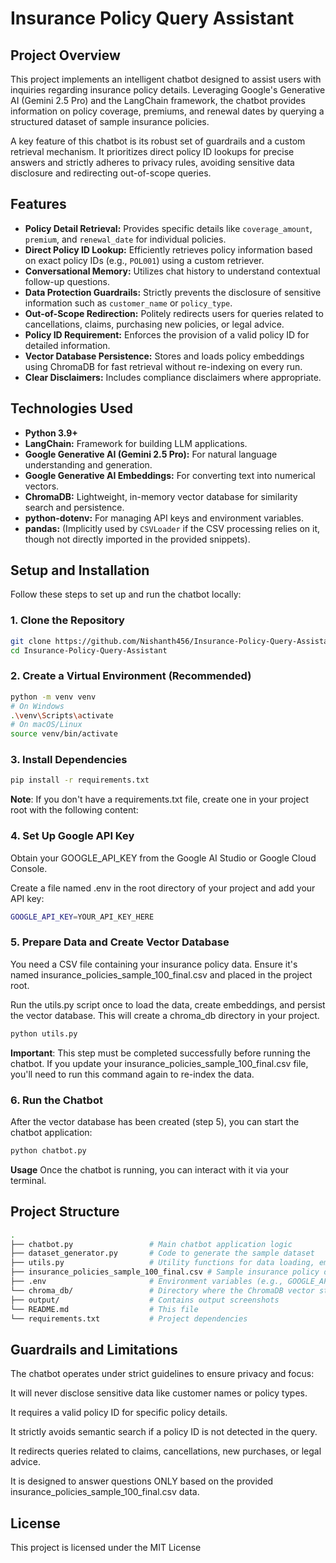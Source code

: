 # Insurance Policy Query Assistant

## Project Overview

This project implements an intelligent chatbot designed to assist users with inquiries regarding insurance policy details. Leveraging Google's Generative AI (Gemini 2.5 Pro) and the LangChain framework, the chatbot provides information on policy coverage, premiums, and renewal dates by querying a structured dataset of sample insurance policies.

A key feature of this chatbot is its robust set of guardrails and a custom retrieval mechanism. It prioritizes direct policy ID lookups for precise answers and strictly adheres to privacy rules, avoiding sensitive data disclosure and redirecting out-of-scope queries.

## Features

* **Policy Detail Retrieval:** Provides specific details like `coverage_amount`, `premium`, and `renewal_date` for individual policies.
* **Direct Policy ID Lookup:** Efficiently retrieves policy information based on exact policy IDs (e.g., `POL001`) using a custom retriever.
* **Conversational Memory:** Utilizes chat history to understand contextual follow-up questions.
* **Data Protection Guardrails:** Strictly prevents the disclosure of sensitive information such as `customer_name` or `policy_type`.
* **Out-of-Scope Redirection:** Politely redirects users for queries related to cancellations, claims, purchasing new policies, or legal advice.
* **Policy ID Requirement:** Enforces the provision of a valid policy ID for detailed information.
* **Vector Database Persistence:** Stores and loads policy embeddings using ChromaDB for fast retrieval without re-indexing on every run.
* **Clear Disclaimers:** Includes compliance disclaimers where appropriate.

## Technologies Used

* **Python 3.9+**
* **LangChain:** Framework for building LLM applications.
* **Google Generative AI (Gemini 2.5 Pro):** For natural language understanding and generation.
* **Google Generative AI Embeddings:** For converting text into numerical vectors.
* **ChromaDB:** Lightweight, in-memory vector database for similarity search and persistence.
* **python-dotenv:** For managing API keys and environment variables.
* **pandas:** (Implicitly used by `CSVLoader` if the CSV processing relies on it, though not directly imported in the provided snippets).

## Setup and Installation

Follow these steps to set up and run the chatbot locally:

### 1. Clone the Repository

```bash
git clone https://github.com/Nishanth456/Insurance-Policy-Query-Assistant.git
cd Insurance-Policy-Query-Assistant
```
### 2. Create a Virtual Environment (Recommended)

```bash
python -m venv venv
# On Windows
.\venv\Scripts\activate
# On macOS/Linux
source venv/bin/activate
```

### 3. Install Dependencies

```bash
pip install -r requirements.txt
```
**Note**: If you don't have a requirements.txt file, create one in your project root with the following content:

### 4. Set Up Google API Key
Obtain your GOOGLE_API_KEY from the Google AI Studio or Google Cloud Console.

Create a file named .env in the root directory of your project and add your API key:

```bash
GOOGLE_API_KEY=YOUR_API_KEY_HERE
```

### 5. Prepare Data and Create Vector Database
You need a CSV file containing your insurance policy data. Ensure it's named insurance_policies_sample_100_final.csv and placed in the project root.

Run the utils.py script once to load the data, create embeddings, and persist the vector database. This will create a chroma_db directory in your project.

```bash
python utils.py
```

**Important**: This step must be completed successfully before running the chatbot. If you update your insurance_policies_sample_100_final.csv file, you'll need to run this command again to re-index the data.

### 6. Run the Chatbot
After the vector database has been created (step 5), you can start the chatbot application:

```Bash
python chatbot.py
```

**Usage**
Once the chatbot is running, you can interact with it via your terminal.

## Project Structure
```bash
.
├── chatbot.py                 # Main chatbot application logic
├── dataset_generator.py       # Code to generate the sample dataset
├── utils.py                   # Utility functions for data loading, embeddings, and vector store management
├── insurance_policies_sample_100_final.csv # Sample insurance policy data
├── .env                       # Environment variables (e.g., GOOGLE_API_KEY)
└── chroma_db/                 # Directory where the ChromaDB vector store is persisted (run utils.py to get this here)
├── output/                    # Contains output screenshots
└── README.md                  # This file
└── requirements.txt           # Project dependencies
```

## Guardrails and Limitations

The chatbot operates under strict guidelines to ensure privacy and focus:

It will never disclose sensitive data like customer names or policy types.

It requires a valid policy ID for specific policy details.

It strictly avoids semantic search if a policy ID is not detected in the query.

It redirects queries related to claims, cancellations, new purchases, or legal advice.

It is designed to answer questions ONLY based on the provided insurance_policies_sample_100_final.csv data.

## License

This project is licensed under the MIT License


